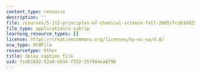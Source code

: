 ```yaml
---
content_type: resource
description: ''
file: /courses/5-112-principles-of-chemical-science-fall-2005/fcdb1b9252a06034f352257984ea8790_m9AJwUCAWGQ.srt
file_type: application/x-subrip
learning_resource_types: []
license: https://creativecommons.org/licenses/by-nc-sa/4.0/
ocw_type: OCWFile
resourcetype: Other
title: 3play caption file
uid: fcdb1b92-52a0-6034-f352-257984ea8790
---
```


